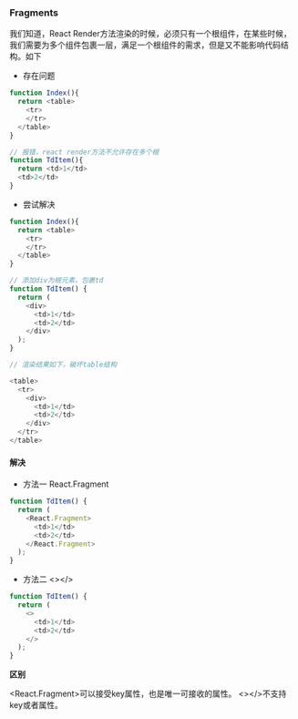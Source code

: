 ### Fragments

我们知道，React Render方法渲染的时候，必须只有一个根组件，在某些时候，我们需要为多个组件包裹一层，满足一个根组件的需求，但是又不能影响代码结构。如下

- 存在问题

```javascript
function Index(){
  return <table>
    <tr>
    </tr>
  </table>
}

// 报错，react render方法不允许存在多个根
function TdItem(){
  return <td>1</td>
  <td>2</td>
}
```

- 尝试解决

```javascript
function Index(){
  return <table>
    <tr>
    </tr>
  </table>
}

// 添加div为根元素，包裹td
function TdItem() {
  return (
    <div>
      <td>1</td>
      <td>2</td>
    </div>
  );
}

// 渲染结果如下，破坏table结构

<table>
  <tr>
    <div>
      <td>1</td>
      <td>2</td>
    </div>
  </tr>
</table>
```

#### 解决

- 方法一 React.Fragment

```javascript
function TdItem() {
  return (
    <React.Fragment>
      <td>1</td>
      <td>2</td>
    </React.Fragment>
  );
}
```

- 方法二 <></>

```javascript
function TdItem() {
  return (
    <>
      <td>1</td>
      <td>2</td>
    </>
  );
}
```

**区别**

<React.Fragment>可以接受key属性，也是唯一可接收的属性。
<></>不支持key或者属性。